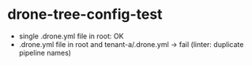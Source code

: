 # drone-tree-config-test

- single .drone.yml file in root: OK
- .drone.yml file in root and tenant-a/.drone.yml -> fail (linter: duplicate pipeline names)